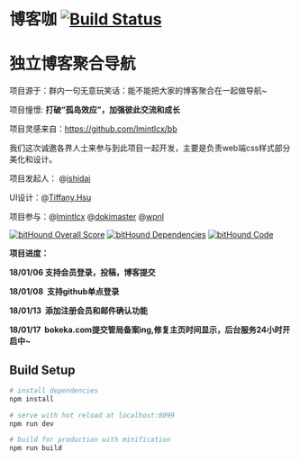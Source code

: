# 博客咖  [![Build Status](https://travis-ci.org/ishidai/BlogHub.svg?branch=master)](https://travis-ci.org/ishidai/BlogHub)

# 独立博客聚合导航

项目源于：群内一句无意玩笑话：能不能把大家的博客聚合在一起做导航~ 

项目憧憬:  **打破“孤岛效应”，加强彼此交流和成长**

项目灵感来自：https://github.com/lmintlcx/bb

我们这次诚邀各界人士来参与到此项目一起开发，主要是负责web端css样式部分美化和设计。

项目发起人： @[ishidai](https://github.com/ishidai)

UI设计：@[Tiffany.Hsu](https://weibo.com/u/5632998333)

项目参与：@[lmintlcx](https://github.com/lmintlcx) @[dokimaster](https://github.com/dokimaster) @[wpnl](https://github.com/wpnl)

[![bitHound Overall Score](https://www.bithound.io/github/ishidai/BlogHub/badges/score.svg)](https://www.bithound.io/github/ishidai/BlogHub) [![bitHound Dependencies](https://www.bithound.io/github/ishidai/BlogHub/badges/dependencies.svg)](https://www.bithound.io/github/ishidai/BlogHub/master/dependencies/npm) [![bitHound Code](https://www.bithound.io/github/ishidai/BlogHub/badges/code.svg)](https://www.bithound.io/github/ishidai/BlogHub)

**项目进度：** 

**18/01/06  支持会员登录，投稿，博客提交**

**18/01/08  支持github单点登录**

**18/01/13  添加注册会员和邮件确认功能**

**18/01/17  bokeka.com提交管局备案ing,修复主页时间显示，后台服务24小时开启中~**

## Build Setup

``` bash
# install dependencies
npm install

# serve with hot reload at localhost:8099
npm run dev

# build for production with minification
npm run build
